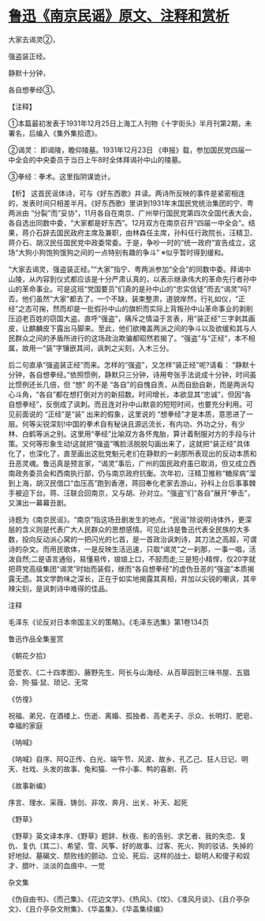 # [鲁迅《南京民谣》原文、注释和赏析](https://www.vrrw.net/wx/9316.html)

大家去谒灵②，

强盗装正经。

静默十分钟，

各自想拳经③。

【注释】

①本篇最初发表于1931年12月25日上海工人刊物《十字街头》半月刊第2期，未署名，后编入《集外集拾遗》。

②谒灵： 即谒陵，瞻仰陵墓。1931年12月23日 《申报》载，参加国民党四届一中全会的中央委员于当日上午8时全体拜谒孙中山的陵墓。

③拳经：拳术。这里指阴谋诡计。



【析】 这首民谣体诗，可与《好东西歌》并读。两诗所反映的事件是紧密相连的，发表时间只相差半月。《好东西歌》里讲到1931年末国民党统治集团的宁、粤两派由 “分裂”而“妥协”，11月各自在南京、广州举行国民党第四次全国代表大会，各自选出同数中委，“大家都是好东西”。12月双方在南京召开“四届一中全会”。结果，蒋介石辞去国民政府主席及兼职，由林森任主席，孙科任行政院长，汪精卫、蒋介石、胡汉民任国民党中政委常委。于是，争吵一时的“统一政府”宣告成立，这场“大狗小狗饱狗饿狗之间的一点特别有趣的争斗” ※似乎暂时得到缓和。

“大家去谒灵，强盗装正经。”“大家”指宁、粤两派参加“全会”的同数中委。拜谒中山陵，从内容到仪式都应该是十分严肃认真的，以表示继承伟大的革命先行者孙中山的革命事业。可是这班“党国要员”们真的是孙中山的“忠实信徒”而去“谒灵”吗?否。他们虽然“大家”都去了，一个不缺，装束整肃，道貌岸然，行礼如仪，“正经”之态可掬，然而却是一批假孙中山的旗帜而实际上背叛孙中山革命事业的剥削压迫老百姓的窃国大盗。直呼“强盗”，痛斥之情溢于言表，用“装正经”三字剥其画皮，让麒麟皮下露出马脚来。至此，他们欲掩盖两派之间的争斗以及欲缓和其与人民群众之间的矛盾所进行的这场政治欺骗都昭然若揭了。“强盗”与“正经”，本不相属，故用一“装”字镶嵌其间，讽刺之尖刻，入木三分。

后二句直承“强盗装正经”而来。怎样的“强盗”，又怎样“装正经”呢?请看： “静默十分钟，各自想拳经。”依照惯例，静默只三分钟，诗用夸张手法说成十分钟，时间虽比惯例还长几倍，但 “想” 的不是 “各自”的自愧自责，从而自励自新，而是两派勾心斗角，“各自”都在想打倒对方的新招数。时间增长，本欲显其“忠诚”，但因“各自想拳经”，反倒成了讽刺。而且连对孙中山默哀的短短时间，也要充分利用。可见前面说的 “正经”是“装” 出来的假象，这里说的 “想拳经”才是本质，意思进了一层。何等尖锐深刻!中国的拳术自有秘诀且源远流长，有内功、外功之分，有少林、白鹤等派之别。这里用“拳经”比喻双方各怀鬼胎，算计着制服对方的手段与计策。又何等形象生动!这就把“强盗”嘴脸活脱脱勾画出来了，这就把“装正经”具体化了，也深化了，直至画出这批党魁元老们在静默的一刹那所表现出的反动本质和丑恶灵魂。鲁迅真是预言家，“谒灵”事后，广州的国民政府虽已取消，但又成立西南政务委员会和西南执行部，仍与南京政府抗衡。次年初，汪精卫推称“糖尿病”溜到上海，胡汉民借口“血压高”跑到香港，蒋回奉化老家去游山，孙科上台后事事棘手被迫下台。蒋、汪联合回南京，又与胡、孙对立。“强盗”们“各自”展开“拳击”，又演出一幕幕丑剧。

诗题为《南京民谣》。“南京”指这场丑剧发生的地点。“民谣”除说明诗体外，更深层的含义则是代表广大人民群众的思想感情。可见此诗是鲁迅代表全民族的大多数，投向反动派心窝的一把闪光的匕首，是一首政治讽刺诗，其刀法之高超，可谓诗的杂文。而用民歌体，一是反映生活迅速，只取“谒灵”之一刹那，一事一唱，活泼自然;二是语言通俗，易懂易传，琅琅上口，不胫而走;三是短小精悍，仅20字就把蒋党高级集团“谒灵”时始而装假，继而“各自想拳经”的虚伪丑恶的“强盗”本质揭露无遗。其文学韵味之深长，正在于如实地揭露其真相，并加以尖锐的嘲讽，其辛辣尖刻，是讽刺诗中难得的佳品。

注释

毛泽东《论反对日本帝国主义的策略》。《毛泽东选集》第1卷134页

鲁迅作品全集鉴赏

《朝花夕拾》

范爱农、《二十四孝图》、藤野先生、阿长与山海经、从百草园到三味书屋、五猖会、狗·猫·鼠、琐记、无常

《仿徨》

祝福、弟兄、在酒楼上、伤逝、离婚、孤独者、高老夫子、示众、长明灯、肥皂、幸福的家庭

《呐喊》

《呐喊》自序、阿Q正传、白光、端午节、风波、故乡、孔乙己、狂人日记、明天、社戏、头发的故事、兔和猫、一件小事、鸭的喜剧、药

《故事新编》

序言、理水、采薇、铸剑、非攻、奔月、出关、补天、起死

《野草》

《野草》英文译本序、《野草》题辞、秋夜、影的告别、求乞者、我的失恋、复仇、复仇〔其二〕、希望、雪、风筝、好的故事、过客、死火、狗的驳诘、失掉的好地狱、墓碣文、颓败线的颤动、立论、死后、这样的战士、聪明人和傻子和奴才、腊叶、淡淡的血痕中、一觉

杂文集

《伪自由书》、《而己集》、《花边文学》、《热风》、《坟》、《准风月谈》、《且介亭杂文》、《且介亭杂文附集》、《华盖集》、《华盖集续编》

